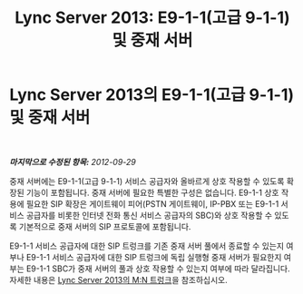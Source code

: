 ﻿---
title: 'Lync Server 2013: E9-1-1(고급 9-1-1) 및 중재 서버'
TOCTitle: E9-1-1(고급 9-1-1) 및 중재 서버
ms:assetid: d231221f-5596-4a87-a463-269f5bcce65f
ms:mtpsurl: https://technet.microsoft.com/ko-kr/library/Gg398903(v=OCS.15)
ms:contentKeyID: 49305112
ms.date: 08/10/2015
mtps_version: v=OCS.15
ms.translationtype: HT
---

# Lync Server 2013의 E9-1-1(고급 9-1-1) 및 중재 서버

 

_**마지막으로 수정된 항목:** 2012-09-29_

중재 서버에는 E9-1-1(고급 9-1-1) 서비스 공급자와 올바르게 상호 작용할 수 있도록 확장된 기능이 포함됩니다. 중재 서버에 필요한 특별한 구성은 없습니다. E9-1-1 상호 작용에 필요한 SIP 확장은 게이트웨이 피어(PSTN 게이트웨이, IP-PBX 또는 E9-1-1 서비스 공급자를 비롯한 인터넷 전화 통신 서비스 공급자의 SBC)와 상호 작용할 수 있도록 기본적으로 중재 서버의 SIP 프로토콜에 포함됩니다.

E9-1-1 서비스 공급자에 대한 SIP 트렁크를 기존 중재 서버 풀에서 종료할 수 있는지 여부나 E9-1-1 서비스 공급자에 대한 SIP 트렁크에 독립 실행형 중재 서버가 필요한지 여부는 E9-1-1 SBC가 중재 서버의 풀과 상호 작용할 수 있는지 여부에 따라 달라집니다. 자세한 내용은 [Lync Server 2013의 M:N 트렁크](lync-server-2013-m-n-trunk.md)을 참조하십시오.


